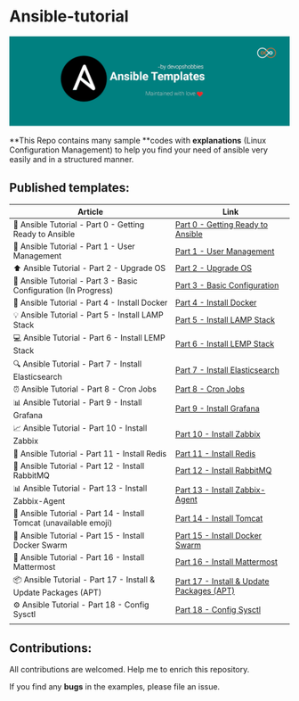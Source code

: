 # Ansible-tutorial

<p align="center">
 <img alt="Ansible Logo" src="image/banner.png">
</p>

**This Repo contains many sample **codes with **explanations** (Linux Configuration Management) to help you find your need of ansible very easily and in a structured manner.

## Published templates:

| Article                                                                      | Link                                                                     |
| ---------------------------------------------------------------------------- | ------------------------------------------------------------------------ |
| :rocket: Ansible Tutorial - Part 0 - Getting Ready to Ansible                | [Part 0 - Getting Ready to Ansible](./part00-getting-ready/)             |
| :key: Ansible Tutorial - Part 1 - User Management                            | [Part 1 - User Management](./part01-create-user/)                        |
| :arrow_up: Ansible Tutorial - Part 2 - Upgrade OS                            | [Part 2 - Upgrade OS](./part02-update-linux/)                            |
| :construction: Ansible Tutorial - Part 3 - Basic Configuration (In Progress) | [Part 3 - Basic Configuration](#)                                        |
| :whale: Ansible Tutorial - Part 4 - Install Docker                           | [Part 4 - Install Docker](./part04-docker-install/)                      |
| :bulb: Ansible Tutorial - Part 5 - Install LAMP Stack                        | [Part 5 - Install LAMP Stack](./part05-lamp-stack-install/)              |
| :computer: Ansible Tutorial - Part 6 - Install LEMP Stack                    | [Part 6 - Install LEMP Stack](./part06-lemp-stack-install)               |
| :mag: Ansible Tutorial - Part 7 - Install Elasticsearch                      | [Part 7 - Install Elasticsearch](./part07-elasticsearch-install/)        |
| :alarm_clock: Ansible Tutorial - Part 8 - Cron Jobs                          | [Part 8 - Cron Jobs](./part08-create-cronjob/)                           |
| :bar_chart: Ansible Tutorial - Part 9 - Install Grafana                      | [Part 9 - Install Grafana](./part09-grafana-install)                     |
| :chart_with_upwards_trend: Ansible Tutorial - Part 10 - Install Zabbix       | [Part 10 - Install Zabbix](./part10-zabbix-install)                      |
| :arrows_counterclockwise: Ansible Tutorial - Part 11 - Install Redis         | [Part 11 - Install Redis](./part11-redis-install)                        |
| :rabbit2: Ansible Tutorial - Part 12 - Install RabbitMQ                      | [Part 12 - Install RabbitMQ](./part12-rabbitmq-install)                  |
| :bar_chart: Ansible Tutorial - Part 13 - Install Zabbix-Agent                | [Part 13 - Install Zabbix-Agent](./part13-zabbix-agent-install)          |
| :whale2: Ansible Tutorial - Part 14 - Install Tomcat (unavailable emoji)     | [Part 14 - Install Tomcat](./part14-tomcat-install)                      |
| :whale2: Ansible Tutorial - Part 15 - Install Docker Swarm                   | [Part 15 - Install Docker Swarm](./part15-docker-swarm-install)          |
| :speech_balloon: Ansible Tutorial - Part 16 - Install Mattermost             | [Part 16 - Install Mattermost](./part16-nginx-install)                   |
| :package: Ansible Tutorial - Part 17 - Install & Update Packages (APT)       | [Part 17 - Install & Update Packages (APT)](./part17-mattermost-install) |
| :gear: Ansible Tutorial - Part 18 - Config Sysctl                            | [Part 18 - Config Sysctl](./part18-config-sysctl/)                       |
|                                                                              |

## Contributions:

All contributions are welcomed. Help me to enrich this repository.

If you find any **bugs** in the examples, please file an issue.
